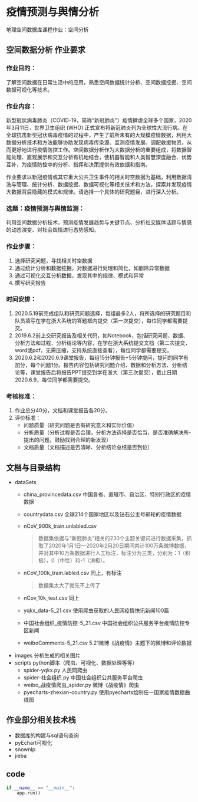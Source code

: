 # 疫情预测与舆情分析

地理空间数据库课程作业：空间分析

## 空间数据分析 作业要求

### 作业目的：

了解空间数据在日常生活中的应用，熟悉空间数据统计分析、空间数据挖掘、空间数据可视化等技术。

### 作业内容：

新型冠状病毒肺炎（COVID-19，简称“新冠肺炎”）疫情肆虐全球多个国家，2020年3月11日，世界卫生组织 (WHO) 正式宣布将新冠肺炎列为全球性大流行病。在全球抗击新型冠状病毒疫情的过程中，产生了前所未有的大规模疫情数据，利用大数据分析技术和方法能够协助发现病毒传染源、监测疫情发展、调配救援物资，从而更好地进行疫情防控工作。空间数据分析作为大数据分析的重要组成，将数据智能处理、直观展示和交互分析有机地结合，使机器智能和人类智慧深度融合、优势互补，为疫情防控中的分析、指挥和决策提供有效依据和指南。

作业要求以新冠疫情或其它重大公共卫生事件的相关时空数据为基础，利用数据清洗与管理、统计分析、数据挖掘、数据可视化等相关技术和方法，探索并发现疫情大数据背后隐藏的模式和规律。请选择一个具体的研究题目，进行深入分析。

### 选题：疫情预测与舆情监测：

利用空间数据分析技术，预测疫情发展趋势与关键节点、分析社交媒体话题与情感的动态演变、对社会舆情进行态势感知。

### 作业步骤：

1. 选择研究问题，寻找相关时空数据
2. 通过统计分析和数据挖掘，对数据进行处理和简化，如删除异常数据
3. 通过可视化交互分析数据，发现其中的规律、模式和异常
4. 撰写研究报告

### 时间安排：

1. 2020.5.19前完成组队和研究问题选择，每组最多2人，将所选择的研究题目和队员填写在学在浙大系统的答题框内提交（第一次提交），每位同学都需要提交。
2. 2019.6.2前上交研究报告及相关代码，如Notebook，包括研究问题、数据、分析方法和过程、分析结论等内容，在学在浙大系统提交文档（第二次提交，word或pdf，无需压缩，支持系统直接查看），每位同学都需要提交。
3. 2020.6.2和2020.6.9课堂报告，每组15分钟报告+5分钟提问，提问的同学有加分，每个问题1分。报告内容包括研究问题介绍、数据和分析方法、分析结论等，课堂报告后将报告PPT提交到学在浙大（第三次提交），截止日期2020.6.9，每位同学都需要提交。


### 考核标准：

1. 作业总分40分，文档和课堂报告各20分。
2. 评价标准：
    - 问题质量（研究问题是否有研究意义和实际价值）
    - 分析质量（分析过程是否合理，分析方法选择是否恰当，是否准确解决所- 提出的问题，鼓励找到合理的新发现）
    - 文档质量（文档描述是否清晰、分析结论总结是否到位）

## 文档与目录结构

- dataSets
  - china_provincedata.csv 中国各省、直辖市、自治区、特别行政区的疫情数据
  - countrydata.csv 全球214个国家地区以及钻石公主号邮轮的疫情数据 
  - nCoV_900k_train.unlabled.csv 
    >数据集依据与“新冠肺炎”相关的230个主题关键词进行数据采集，抓取了2020年1月1日—2020年2月20日期间共计100万条微博数据，并对其中10万条数据进行人工标注，标注分为三类，分别为：1（积极），0（中性）和-1（消极）。

  - nCoV_100k_train.labled.csv 同上，有标注
    >数据集太大了就先不上传了

  - nCov_10k_test.csv 同上
  - yqkx_data-5_21.csv 使用爬虫获取的人民网疫情快讯新闻100篇
  - 中国社会组织_疫情防控-5_21.csv 中国社会组织公共服务平台疫情防控专区新闻
  - weiboComments-5_21.csv 5.21微博《战疫情》主题下的微博和评论数据
- images 分析生成的相关图片
- scripts python脚本（爬虫、可视化、数据处理等等）
  - spider-yqkx.py 人民网爬虫
  - spider-社会组织.py 中国社会组织公共服务平台爬虫
  - weibo_战疫情爬虫_spider.py  微博《战疫情》爬虫
  - pyecharts-zhexian-country.py 使用pyecharts绘制任一国家疫情数据曲线图


## 作业部分相关技术栈

- 数据库的构建与sql语句查询
- pyEchart可视化
- snownlp
- jieba

## code

```py
if __name__ == "__main__":
    app.run()
```
